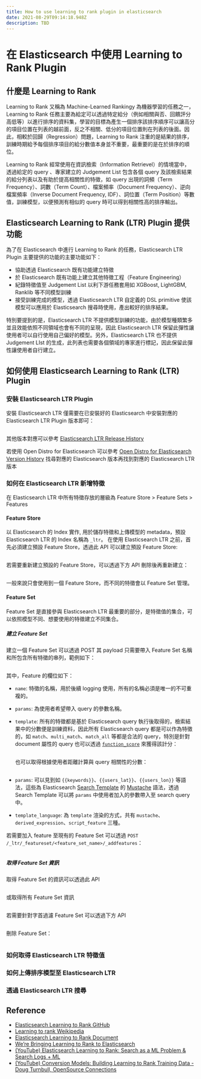 ```yaml
---
title: How to use learning to rank plugin in elasticsearch
date: 2021-08-29T09:14:18.948Z
description: TBD
---
```

# 在 Elasticsearch 中使用 Learning to Rank Plugin
## 什麼是 Learning to Rank

Learning to Rank 又稱為 Machine-Learned Rankingy 為機器學習的任務之一，Learning to Rank 任務主要為給定可以透過特定給分（例如相關與否、回饋評分高低等）以進行排序的資料集，學習的目標為產生一個排序該排序順序可以讓高分的項目位置在列表的越前面，反之不相關、低分的項目位置則在列表的後面。因此，相較於回歸（Regression）問題，Learning to Rank 注重的是結果的排序，訓練時期給予每個排序項目的給分數值本身並不重要，最重要的是在於排序的順位。

Learning to Rank 經常使用在資訊檢索（Information Retrievel）的情境當中，透過給定的 query 、專家建立的 Judgement List 包含各個 query 及該檢索結果的給分列表以及有助於提高相關性的特徵，如 query 出現的詞頻（Term Frequency）、詞數（Term Count）、檔案頻率（Document Frequency）、逆向檔案頻率（Inverse Document Frequency, IDF）、詞位置（Term Position）等數值，訓練模型，以便預測有相似的 query 時可以得到相關性高的排序輸出。

## Elasticsearch Learning to Rank (LTR) Plugin 提供功能

為了在 Elasticsearch 中進行 Learning to Rank 的任務，Elasticsearch LTR Plugin 主要提供的功能的主要功能如下：

* 協助透過 Elasticsearch 既有功能建立特徵
* 於 Elasticsearch 既有功能上建立其他特徵工程（Feature Engineering）
* 紀錄特徵值至 Judgement List 以利下游任務套用如 XGBoost, LightGBM, Ranklib 等不同模型訓練
* 接受訓練完成的模型，透過 Elasticsearch LTR 自定義的 DSL primitive 使該模型可以應用於 Elasticsearch 搜尋時使用，產出較好的排序結果。

特別要提到的是，Elasticsearch LTR 不提供模型訓練的功能，由於模型種類繁多並且效能依照不同領域也會有不同的呈現，因此 Elasticsearch LTR 保留此彈性讓使用者可以自行使用自己偏好的模型。另外，Elasticsearch LTR 也不提供 Judgement LIst 的生成，此列表也需要各個領域的專家進行標記，因此保留此彈性讓使用者自行建立。

## 如何使用 Elasticsearch Learning to Rank (LTR) Plugin

### 安裝 Elasticsearch LTR Plugin

安裝 Elasticsearch LTR 僅需要在已安裝好的 Elasticsearch 中安裝對應的 Elasticsearch LTR Plugin 版本即可：

```bash

```

其他版本對應可以參考 [Elasticsearch LTR Release History](https://github.com/o19s/elasticsearch-learning-to-rank/releases)

若使用 Open Distro for Elasticsearch 可以參考 [Open Distro for Elasticsearch Version History](https://opendistro.github.io/for-elasticsearch-docs/version-history/) 找尋對應的 Elasticsearch 版本再找到對應的 Elasticsearch LTR 版本

### 如何在 Elasticsearch LTR 新增特徵

在 Elasticsearch LTR 中所有特徵存放的層級為 Feature Store > Feature Sets > Features

#### Feature Store

以 Elasticsearch 的 Index 實作, 用於儲存特徵和上傳模型的 metadata，預設 Elasticsearch LTR 的 Index 名稱為 `_ltr`。
在使用 Elasticsearch LTR 之前，首先必須建立預設 Feature Store，透過此 API 可以建立預設 Feature Store:

```

```

若需要重新建立預設的 Feature Store，可以透過下方 API 刪除後再重新建立：

```

```

一般來說只會使用到一個 Feature Store，而不同的特徵會以 Feature Set 管理。

#### Feature Set

Feature Set 是直接參與 Elasticsearch LTR 最重要的部分，是特徵值的集合，可以依照模型不同、想要使用的特徵建立不同集合。

##### 建立 Feature Set

建立一個 Feature Set 可以透過 POST 其 payload 只需要帶入 Feature Set 名稱和所包含所有特徵的串列，範例如下：

```

```

其中，Feature 的欄位如下：

* `name`: 特徵的名稱，用於後續 logging 使用，所有的名稱必須是唯一的不可重複的。
* `params`: 為使用者希望帶入 query 的參數名稱。
* `template`: 所有的特徵都是基於 Elasticsearch query 執行後取得的，檢索結果中的分數便是訓練資料，因此所有 Elasticsearch query 都是可以作為特徵的，如 `match`、`multi_match`、`match_all` 等都是合法的 query，特別是針對 document 屬性的 query 也可以透過 [`function_score`](https://www.elastic.co/guide/en/elasticsearch/reference/current/query-dsl-function-score-query.html) 來獲得該計分：

  ```

  ```

    也可以取得根據使用者距離計算與 query 相關性的分數：

  ```

  ```
* `params`: 可以見到如 `{{keywords}}`、`{{users_lat}}`、`{{users_lon}}` 等語法，這些為 Elasticsearch [Search Template](https://www.elastic.co/guide/en/elasticsearch/reference/7.x/search-template.html) 的 [Mustache](https://mustache.github.io/) 語法，透過 Search Template 可以將 `params` 中使用者加入的參數帶入至 search query 中。
* `template_language`: 為 `template` 渲染的方式，共有 `mustache`、`derived_expression`、`script_feature` 三種。

若需要加入 feature 至現有的 Feature Set 可以透過 `POST /_ltr/_featureset/<feature_set_name>/_addfeatures`：

```

```

##### 取得 Feature Set 資訊

取得 Feature Set 的資訊可以透過此 API

```

```

或取得所有 Feature Set 資訊

```

```

若需要針對字首過濾 Feature Set 可以透過下方 API

```

```

刪除 Feature Set：

```

```

### 如何取得 Elasticsearch LTR 特徵值

### 如何上傳排序模型至 Elasticsearch LTR

### 透過 Elasticsearch LTR 搜尋

## Reference

* [Elasticsearch Learning to Rank GitHub](https://github.com/o19s/elasticsearch-learning-to-rank) 
* [Learning to rank Weikipedia](https://en.wikipedia.org/wiki/Learning_to_rank)
* [Elasticsearch Learning to Rank Document](https://elasticsearch-learning-to-rank.readthedocs.io/en/latest/index.html)
* [We’re Bringing Learning to Rank to Elasticsearch](https://opensourceconnections.com/blog/2017/02/14/elasticsearch-learning-to-rank/)
* [(YouTube) Elasticsearch Learning to Rank: Search as a ML Problem & Search Logs + ML](https://www.youtube.com/watch?v=ZeeGskd1bjY)
* [(YouTube) Conversion Models: Building Learning to Rank Training Data - Doug Turnbull, OpenSource Connections](https://youtu.be/33QDCpZmR-E)